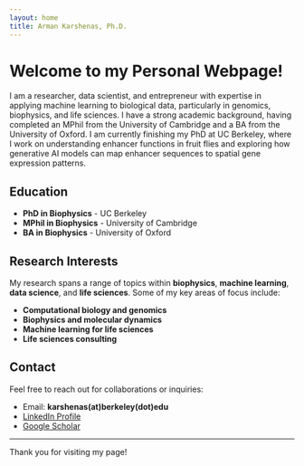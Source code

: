 ```yaml
---
layout: home
title: Arman Karshenas, Ph.D.
---
```


# Welcome to my Personal Webpage!

I am a researcher, data scientist, and entrepreneur with expertise in applying machine learning to biological data, particularly in genomics, biophysics, and life sciences. I have a strong academic background, having completed an MPhil from the University of Cambridge and a BA from the University of Oxford. I am currently finishing my PhD at UC Berkeley, where I work on understanding enhancer functions in fruit flies and exploring how generative AI models can map enhancer sequences to spatial gene expression patterns.

## Education

- **PhD in Biophysics** - UC Berkeley  
- **MPhil in Biophysics** - University of Cambridge  
- **BA in Biophysics** - University of Oxford  

## Research Interests

My research spans a range of topics within **biophysics**, **machine learning**, **data science**, and **life sciences**. Some of my key areas of focus include:

- **Computational biology and genomics**
- **Biophysics and molecular dynamics**
- **Machine learning for life sciences**
- **Life sciences consulting**

## Contact

Feel free to reach out for collaborations or inquiries:

- Email: **karshenas(at)berkeley(dot)edu**
- [LinkedIn Profile](https://www.linkedin.com/in/arman-karshenas-ph-d-283a3990/)
- [Google Scholar](https://scholar.google.co.uk/citations?user=viit6XUAAAAJ&hl=en)

---
Thank you for visiting my page!
